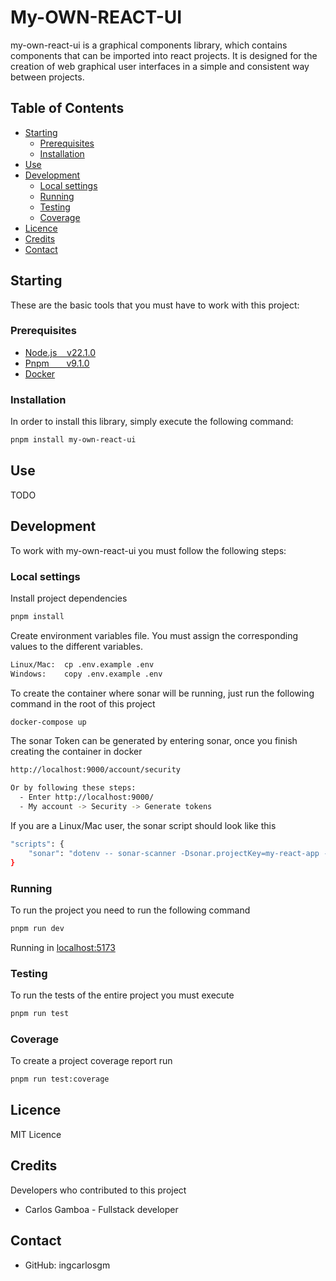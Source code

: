 # My-OWN-REACT-UI

my-own-react-ui is a graphical components library, which contains components that can be imported into react projects. It is designed for the creation of web graphical user interfaces in a simple and consistent way between projects.

## Table of Contents

- [Starting](#starting)
  - [Prerequisites](#prerequisites)
  - [Installation](#installation)
- [Use](#use)
- [Development](#development)
  - [Local settings](#local-settings)
  - [Running](#running)
  - [Testing](#testing)
  - [Coverage](#coverage)
- [Licence](#licence)
- [Credits](#credits)
- [Contact](#contact)

## Starting

These are the basic tools that you must have to work with this project:

### Prerequisites

- [Node.js &nbsp;&nbsp; v22.1.0](https://nodejs.org/en/download)
- [Pnpm &nbsp;&nbsp;&nbsp;&nbsp;&nbsp; v9.1.0](https://pnpm.io/installation#using-npm)
- [Docker](https://www.docker.com/products/docker-desktop/)

### Installation

In order to install this library, simply execute the following command:

```bash
pnpm install my-own-react-ui
```

## Use

TODO

## Development

To work with my-own-react-ui you must follow the following steps:

### Local settings

Install project dependencies

```bash
pnpm install
```

Create environment variables file. You must assign the corresponding values to the different variables.

```bash
Linux/Mac:  cp .env.example .env
Windows:    copy .env.example .env
```

To create the container where sonar will be running, just run the following command in the root of this project

```bash
docker-compose up
```

The sonar Token can be generated by entering sonar, once you finish creating the container in docker

```bash
http://localhost:9000/account/security

Or by following these steps:
  - Enter http://localhost:9000/
  - My account -> Security -> Generate tokens
```

If you are a Linux/Mac user, the sonar script should look like this

```bash
"scripts": {
    "sonar": "dotenv -- sonar-scanner -Dsonar.projectKey=my-react-app -Dsonar.sources=src -Dsonar.host.url=http://localhost:9000 -Dsonar.login=$SONAR_TOKEN"
}
```

### Running

To run the project you need to run the following command

```bash
pnpm run dev
```

Running in [localhost:5173](http://localhost:5173/)

### Testing

To run the tests of the entire project you must execute

```bash
pnpm run test
```

### Coverage

To create a project coverage report run

```bash
pnpm run test:coverage
```

## Licence

MIT Licence

## Credits

Developers who contributed to this project

- Carlos Gamboa - Fullstack developer

## Contact

- GitHub: ingcarlosgm

